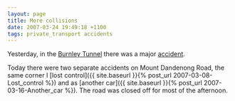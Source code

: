 ```yaml
---
layout: page
title: More collisions
date: 2007-03-24 19:49:18 +1100
tags: private_transport accidents
---
```


Yesterday, in the <a href="http://en.wikipedia.org/wiki/Burnley_Tunnel">Burnley Tunnel</a> there was a major <a href="http://www.news.com.au/story/0,23599,21438714-1243,00.html">accident</a>.

Today there were two separate accidents on Mount Dandenong Road, the same corner I [lost control]({{ site.baseurl }}{% post_url 2007-03-08-Lost_control %}) and as [another car]({{ site.baseurl }}{% post_url 2007-03-16-Another_car %}). The road was closed off for most of the afternoon.
